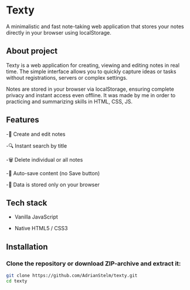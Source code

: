 # Texty

A minimalistic and fast note-taking web application that stores your notes directly in your browser using localStorage.

## About project

Texty is a web application for creating, viewing and editing notes in real time. The simple interface allows you to quickly capture ideas or tasks without registrations, servers or complex settings.

Notes are stored in your browser via localStorage, ensuring complete privacy and instant access even offline. It was made by me in order to practicing and summarizing skills in HTML, CSS, JS.

## Features

-📝 Create and edit notes

-🔍 Instant search by title

-🗑 Delete individual or all notes

-💾 Auto-save content (no Save button)

-🔐 Data is stored only on your browser

## Tech stack
* Vanilla JavaScript

* Native HTML5 / CSS3 


## Installation

### Clone the repository or download ZIP-archive and extract it:

```bash
git clone https://github.com/AdrianStelm/texty.git
cd texty
```


